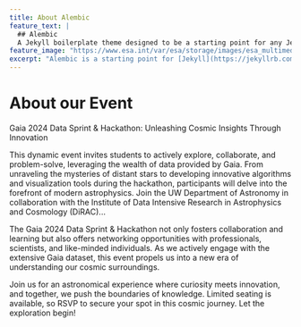 ```yaml
---
title: About Alembic
feature_text: |
  ## Alembic
  A Jekyll boilerplate theme designed to be a starting point for any Jekyll website
feature_image: "https://www.esa.int/var/esa/storage/images/esa_multimedia/images/2018/04/gaia_s_sky_in_colour2/17475368-10-eng-GB/Gaia_s_sky_in_colour_pillars.jpg"
excerpt: "Alembic is a starting point for [Jekyll](https://jekyllrb.com/) projects. Rather than starting from scratch, this boilerplate is designed to get the ball rolling immediately. Install it, configure it, tweak it, push it."
---
```


# About our Event
Gaia 2024 Data Sprint & Hackathon: Unleashing Cosmic Insights Through Innovation

This dynamic event invites students to actively explore, collaborate, and problem-solve, leveraging the wealth of data provided by Gaia. From unraveling the mysteries of distant stars to developing innovative algorithms and visualization tools during the hackathon, participants will delve into the forefront of modern astrophysics. Join the UW Department of Astronomy in collaboration with the Institute of Data Intensive Research in Astrophysics and Cosmology (DiRAC)...

The Gaia 2024 Data Sprint & Hackathon not only fosters collaboration and learning but also offers networking opportunities with professionals, scientists, and like-minded individuals. As we actively engage with the extensive Gaia dataset, this event propels us into a new era of understanding our cosmic surroundings.

Join us for an astronomical experience where curiosity meets innovation, and together, we push the boundaries of knowledge. Limited seating is available, so RSVP to secure your spot in this cosmic journey. Let the exploration begin!
